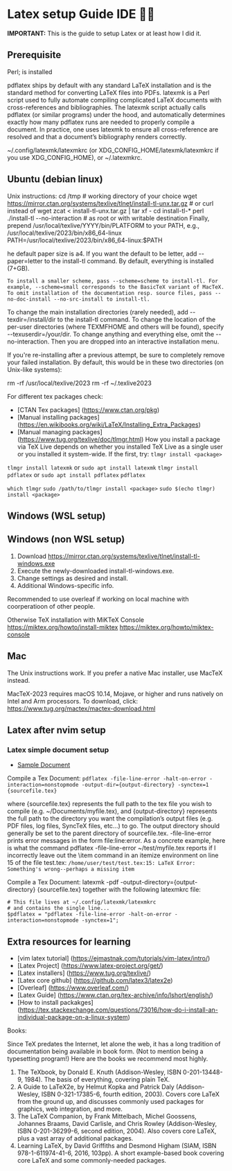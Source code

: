 # Latex setup Guide IDE ✍🏼

**IMPORTANT:** This is the guide to setup Latex or at least how I did it. 

## Prerequisite
Perl; is installed

pdflatex ships by default with any standard LaTeX installation and is the standard method for converting LaTeX files into PDFs.
latexmk is a Perl script used to fully automate compiling complicated LaTeX documents with cross-references and bibliographies. The latexmk script actually calls pdflatex (or similar programs) under the hood, and automatically determines exactly how many pdflatex runs are needed to properly compile a document. In practice, one uses latexmk to ensure all cross-reference are resolved and that a document’s bibliography renders correctly.
 

~/.config/latexmk/latexmkrc (or XDG_CONFIG_HOME/latexmk/latexmkrc if you use XDG_CONFIG_HOME), or
~/.latexmkrc.


## Ubuntu (debian linux)
Unix instructions: 
    cd /tmp # working directory of your choice
    wget https://mirror.ctan.org/systems/texlive/tlnet/install-tl-unx.tar.gz # or curl instead of wget
    zcat < install-tl-unx.tar.gz | tar xf -
    cd install-tl-*
    perl ./install-tl --no-interaction # as root or with writable destination
    Finally, prepend /usr/local/texlive/YYYY/bin/PLATFORM to your PATH,
    e.g., /usr/local/texlive/2023/bin/x86_64-linux 
	PATH=/usr/local/texlive/2023/bin/x86_64-linux:$PATH

he default paper size is a4. If you want the default to be letter, add --paper=letter to the install-tl command.
By default, everything is installed (7+GB).

    To install a smaller scheme, pass --scheme=scheme to install-tl. For example, --scheme=small corresponds to the BasicTeX variant of MacTeX.
    To omit installation of the documentation resp. source files, pass --no-doc-install --no-src-install to install-tl. 

To change the main installation directories (rarely needed), add --texdir=/install/dir to the install-tl command. To change the location of the per-user directories (where TEXMFHOME and others will be found), specify --texuserdir=/your/dir.
To change anything and everything else, omit the --no-interaction. Then you are dropped into an interactive installation menu. 

If you're re-installing after a previous attempt, be sure to completely remove your failed installation. By default, this would be in these two directories (on Unix-like systems):

rm -rf /usr/local/texlive/2023
rm -rf ~/.texlive2023

For different tex packages check: 
- [CTAN Tex packages] (https://www.ctan.org/pkg)
- [Manual installing packages] (https://en.wikibooks.org/wiki/LaTeX/Installing_Extra_Packages)
- [Manual managing packages] (https://www.tug.org/texlive/doc/tlmgr.html)
How you install a package via TeX Live depends on whether you installed TeX Live as a single user or you installed it system-wide. If the first, try:
`tlmgr install <package>`

`tlmgr install latexmk` or `sudo apt install latexmk`
`tlmgr install pdflatex` or `sudo apt install pdflatex`
`pdflatex `
 
 
`which tlmgr`
`sudo /path/to/tlmgr install <package>` 
`sudo $(echo tlmgr) install <package>`
 
## Windows (WSL setup)


## Windows (non WSL setup)
1. Download https://mirror.ctan.org/systems/texlive/tlnet/install-tl-windows.exe
2. Execute the newly-downloaded install-tl-windows.exe.
3. Change settings as desired and install.
4. Additional Windows-specific info. 

Recommended to use overleaf if working on local machine with coorperatioon of other people.

Otherwise 
TeX installation with MiKTeX Console
https://miktex.org/howto/install-miktex
https://miktex.org/howto/miktex-console

## Mac
The Unix instructions work. If you prefer a native Mac installer, use MacTeX instead. 

 MacTeX-2023 requires macOS 10.14, Mojave, or higher and runs natively on Intel and Arm processors. To download, click: 
 https://www.tug.org/mactex/mactex-download.html

## Latex after nvim setup

### Latex simple document setup
- [Sample Document](https://guides.nyu.edu/LaTeX/sample-document)

Compile a Tex Document: 
`pdflatex -file-line-error -halt-on-error -interaction=nonstopmode -output-dir={output-directory} -synctex=1 {sourcefile.tex}`

where
    {sourcefile.tex} represents the full path to the tex file you wish to compile (e.g. ~/Documents/myfile.tex), and
    {output-directory} represents the full path to the directory you want the compilation’s output files (e.g. PDF files, log files, SyncTeX files, etc…) to go. The output directory should generally be set to the parent directory of sourcefile.tex.
-file-line-error prints error messages in the form file:line:error. As a concrete example, here is what the command pdflatex -file-line-error ~/test/myfile.tex reports if I incorrectly leave out the \item command in an itemize environment on line 15 of the file test.tex:
`/home/user/test/test.tex:15: LaTeX Error: Something's wrong--perhaps a missing item`

Compile a Tex Document: 
latexmk -pdf -output-directory={output-directory} {sourcefile.tex}
together with the following latexmkrc file:
```
# This file lives at ~/.config/latexmk/latexmkrc
# and contains the single line...
$pdflatex = "pdflatex -file-line-error -halt-on-error -interaction=nonstopmode -synctex=1";
```


## Extra resources for learning 
- [vim latex tutorial] (https://ejmastnak.com/tutorials/vim-latex/intro/)
- [Latex Project] (https://www.latex-project.org/get/)
- [Latex installers] (https://www.tug.org/texlive/)
- [Latex core github] (https://github.com/latex3/latex2e)
- [Overleaf] (https://www.overleaf.com/) 
- [Latex Guide] (https://www.ctan.org/tex-archive/info/lshort/english/) 
- [How to install packakges] (https://tex.stackexchange.com/questions/73016/how-do-i-install-an-individual-package-on-a-linux-system)



Books:

Since TeX predates the Internet, let alone the web, it has a long tradition of documentation being available in book form. (Not to mention being a typesetting program!) Here are the books we recommend most highly.

1. The TeXbook, by Donald E. Knuth (Addison-Wesley, ISBN 0-201-13448-9, 1984). The basis of everything, covering plain TeX.
2. A Guide to LaTeX2e, by Helmut Kopka and Patrick Daly (Addison-Wesley, ISBN 0-321-17385-6, fourth edition, 2003). Covers core LaTeX from the ground up, and discusses commonly used packages for graphics, web integration, and more.
3. The LaTeX Companion, by Frank Mittelbach, Michel Goossens, Johannes Braams, David Carlisle, and Chris Rowley (Addison-Wesley, ISBN 0-201-36299-6, second edition, 2004). Also covers core LaTeX, plus a vast array of additional packages.
4. Learning LaTeX, by David Griffiths and Desmond Higham (SIAM, ISBN 978-1-611974-41-6, 2016, 103pp). A short example-based book covering core LaTeX and some commonly-needed packages. 

